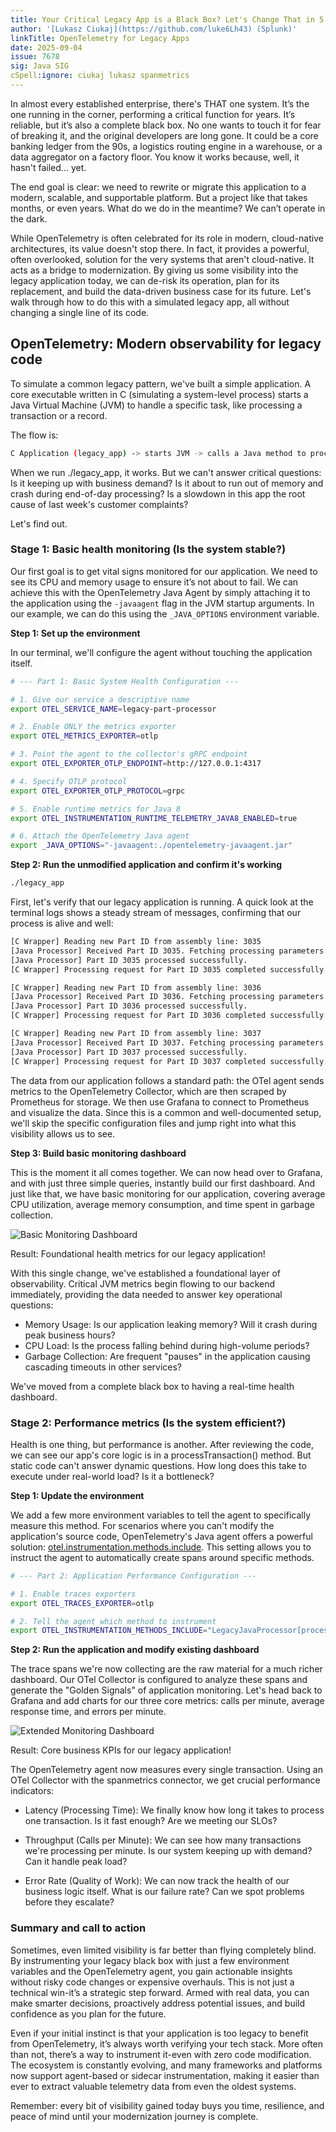 ```yaml
---
title: Your Critical Legacy App is a Black Box? Let's Change That in 5 Minutes!
author: '[Lukasz Ciukaj](https://github.com/luke6Lh43) (Splunk)'
linkTitle: OpenTelemetry for Legacy Apps
date: 2025-09-04
issue: 7678
sig: Java SIG
cSpell:ignore: ciukaj lukasz spanmetrics
---
```

In almost every established enterprise, there's THAT one system. It’s the one running in the corner, performing a critical function for years. It’s reliable, but it’s also a complete black box. No one wants to touch it for fear of breaking it, and the original developers are long gone. It could be a core banking ledger from the 90s, a logistics routing engine in a warehouse, or a data aggregator on a factory floor. You know it works because, well, it hasn't failed... yet.

The end goal is clear: we need to rewrite or migrate this application to a modern, scalable, and supportable platform. But a project like that takes months, or even years. What do we do in the meantime? We can’t operate in the dark.

While OpenTelemetry is often celebrated for its role in modern, cloud-native architectures, its value doesn't stop there. In fact, it provides a powerful, often overlooked, solution for the very systems that aren't cloud-native. It acts as a bridge to modernization. By giving us some visibility into the legacy application today, we can de-risk its operation, plan for its replacement, and build the data-driven business case for its future.
Let's walk through how to do this with a simulated legacy app, all without changing a single line of its code.

## OpenTelemetry: Modern observability for legacy code

To simulate a common legacy pattern, we've built a simple application. A core executable written in C (simulating a system-level process) starts a Java Virtual Machine (JVM) to handle a specific task, like processing a transaction or a record.

The flow is: 

```bash
C Application (legacy_app) -> starts JVM -> calls a Java method to process a task
```

When we run ./legacy_app, it works. But we can't answer critical questions: Is it keeping up with business demand? Is it about to run out of memory and crash during end-of-day processing? Is a slowdown in this app the root cause of last week's customer complaints?

Let's find out.


### Stage 1: Basic health monitoring (Is the system stable?)

Our first goal is to get vital signs monitored for our application. We need to see its CPU and memory usage to ensure it’s not about to fail. We can achieve this with the OpenTelemetry Java Agent by simply attaching it to the application using the `-javaagent` flag in the JVM startup arguments. In our example, we can do this using the `_JAVA_OPTIONS` environment variable.

**Step 1: Set up the environment**

In our terminal, we'll configure the agent without touching the application itself.

```bash
# --- Part 1: Basic System Health Configuration ---

# 1. Give our service a descriptive name
export OTEL_SERVICE_NAME=legacy-part-processor

# 2. Enable ONLY the metrics exporter
export OTEL_METRICS_EXPORTER=otlp

# 3. Point the agent to the collector's gRPC endpoint
export OTEL_EXPORTER_OTLP_ENDPOINT=http://127.0.0.1:4317

# 4. Specify OTLP protocol
export OTEL_EXPORTER_OTLP_PROTOCOL=grpc

# 5. Enable runtime metrics for Java 8
export OTEL_INSTRUMENTATION_RUNTIME_TELEMETRY_JAVA8_ENABLED=true

# 6. Attach the OpenTelemetry Java agent
export _JAVA_OPTIONS="-javaagent:./opentelemetry-javaagent.jar"
```

**Step 2: Run the unmodified application and confirm it's working**

```bash
./legacy_app
```

First, let's verify that our legacy application is running. A quick look at the terminal logs shows a steady stream of messages, confirming that our process is alive and well:

```bash
[C Wrapper] Reading new Part ID from assembly line: 3035
[Java Processor] Received Part ID 3035. Fetching processing parameters...
[Java Processor] Part ID 3035 processed successfully.
[C Wrapper] Processing request for Part ID 3035 completed successfully.

[C Wrapper] Reading new Part ID from assembly line: 3036
[Java Processor] Received Part ID 3036. Fetching processing parameters...
[Java Processor] Part ID 3036 processed successfully.
[C Wrapper] Processing request for Part ID 3036 completed successfully.

[C Wrapper] Reading new Part ID from assembly line: 3037
[Java Processor] Received Part ID 3037. Fetching processing parameters...
[Java Processor] Part ID 3037 processed successfully.
[C Wrapper] Processing request for Part ID 3037 completed successfully.
```

The data from our application follows a standard path: the OTel agent sends metrics to the OpenTelemetry Collector, which are then scraped by Prometheus for storage. We then use Grafana to connect to Prometheus and visualize the data. Since this is a common and well-documented setup, we'll skip the specific configuration files and jump right into what this visibility allows us to see.

**Step 3: Build basic monitoring dashboard**

This is the moment it all comes together. We can now head over to Grafana, and with just three simple queries, instantly build our first dashboard. And just like that, we have basic monitoring for our application, covering average CPU utilization, average memory consumption, and time spent in garbage collection.

![Basic Monitoring Dashboard](basic-monitoring.png)

Result: Foundational health metrics for our legacy application!

With this single change, we've established a foundational layer of observability. Critical JVM metrics begin flowing to our backend immediately, providing the data needed to answer key operational questions:

*	Memory Usage: Is our application leaking memory? Will it crash during peak business hours?
*	CPU Load: Is the process falling behind during high-volume periods?
*	Garbage Collection: Are frequent "pauses" in the application causing cascading timeouts in other services?

We've moved from a complete black box to having a real-time health dashboard.


### Stage 2: Performance metrics (Is the system efficient?)

Health is one thing, but performance is another. After reviewing the code, we can see our app's core logic is in a processTransaction() method. But static code can't answer dynamic questions. How long does this take to execute under real-world load? Is it a bottleneck?

**Step 1: Update the environment**

We add a few more environment variables to tell the agent to specifically measure this method. For scenarios where you can't modify the application's source code, OpenTelemetry's Java agent offers a powerful solution: [otel.instrumentation.methods.include](https://opentelemetry.io/docs/zero-code/java/agent/annotations/#creating-spans-around-methods-with-otelinstrumentationmethodsinclude). This setting allows you to instruct the agent to automatically create spans around specific methods.

```bash
# --- Part 2: Application Performance Configuration ---

# 1. Enable traces exporters
export OTEL_TRACES_EXPORTER=otlp

# 2. Tell the agent which method to instrument
export OTEL_INSTRUMENTATION_METHODS_INCLUDE="LegacyJavaProcessor[processData]"
```

**Step 2: Run the application and modify existing dashboard**

The trace spans we're now collecting are the raw material for a much richer dashboard. Our OTel Collector is configured to analyze these spans and generate the "Golden Signals" of application monitoring. Let's head back to Grafana and add charts for our three core metrics: calls per minute, average response time, and errors per minute.

![Extended Monitoring Dashboard](extended-monitoring.png)

Result: Core business KPIs for our legacy application!

The OpenTelemetry agent now measures every single transaction. Using an OTel Collector with the spanmetrics connector, we get crucial performance indicators:

* Latency (Processing Time): We finally know how long it takes to process one transaction. Is it fast enough? Are we meeting our SLOs?

* Throughput (Calls per Minute): We can see how many transactions we're processing per minute. Is our system keeping up with demand? Can it handle peak load?

* Error Rate (Quality of Work): We can now track the health of our business logic itself. What is our failure rate? Can we spot problems before they escalate?


### Summary and call to action

Sometimes, even limited visibility is far better than flying completely blind. By instrumenting your legacy black box with just a few environment variables and the OpenTelemetry agent, you gain actionable insights without risky code changes or expensive overhauls. This is not just a technical win-it’s a strategic step forward. Armed with real data, you can make smarter decisions, proactively address potential issues, and build confidence as you plan for the future.

Even if your initial instinct is that your application is too legacy to benefit from OpenTelemetry, it’s always worth verifying your tech stack. More often than not, there’s a way to instrument it-even with zero code modification. The ecosystem is constantly evolving, and many frameworks and platforms now support agent-based or sidecar instrumentation, making it easier than ever to extract valuable telemetry data from even the oldest systems.

Remember: every bit of visibility gained today buys you time, resilience, and peace of mind until your modernization journey is complete.



